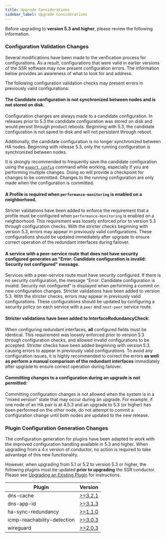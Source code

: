 ```yaml
---
title: Upgrade Considerations
sidebar_label: Upgrade Considerations
---
```

Before upgrading to **version 5.3 and higher**, please review the following information.

### Configuration Validation Changes
Several modifications have been made to the verification process for configurations. As a result, configurations that were valid in earlier versions of the SSR software may now present configuration errors. The information below provides an awareness of what to look for and address.

The following configuration validation checks may present errors in previously valid configurations:

#### The Candidate configuration is not synchronized between nodes and is not stored on disk.

Configuration changes are always made to a candidate configuration. In releases prior to 5.3 the candidate configuration was stored on disk and would persist through product reboots. Beginning with 5.3, the candidate configuration is not saved to disk and will not persistent through reboot.

Additionally, the candidate configuration is no longer synchronized between HA nodes. Beginning with release 5.3, only the running configuration is synchronized between nodes.

It is strongly recommended to frequently save the candidate configuration using the [`export config`](cli_reference.md/#export-config) command while working, especially if you are performing multiple changes. Doing so will provide a checkpoint for changes to be committed. Changes to the running configuration are only made when the configuration is committed.

#### A Profile is required when `performance-monitoring` is enabled on a neighborhood.

Stricter validations have been added to enforce the requirement that a profile must be configured when `performance-monitoring` is enabled on a neighborhood. This requirement was loosely enforced prior to version 5.3 through configuration checks. With the stricter checks beginning with version 5.3, errors may appear in previously valid configurations. These configurations should be updated immediately after upgrade to ensure correct operation of the redundant interfaces during failover.

#### A service with a peer-service route that does not have security configured generates an "Error: Candidate configuration is invalid: Security not configured" message.

Services with a peer-service route must have security configured. If there is no security configuration, the message "Error: Candidate configuration is invalid: Security not configured" is displayed when performing a commit on new configuration changes. Stricter validations have been added to version 5.3. With the stricter checks, errors may appear in previously valid configurations. These configurations should be updated by configuring a security policy on each service with a `peer` and `next-peer` service route.

#### Stricter validations have been added to InterfaceRedundancyCheck:

When configuring redundant interfaces, **all** configured fields must be identical. This requirement was loosely enforced prior to version 5.3 through configuration checks, and allowed invalid configurations to be accepted. Stricter checks have been added beginning with version 5.3, causing errors to appear in previously valid configurations. To avoid any configuration issues, it is highly recommended to correct the errors **as well as perform a manual comparison of the redundant interfaces** immediately after upgrade to ensure correct operation during failover.

#### Committing changes to a configuration during an upgrade is not permitted:

Committing configuration changes is not allowed when the system is in a "mixed version" state that may occur during an upgrade. For example, if one node of an HA pair is at 4.5.3 and an upgrade to 5.3 (or higher) has been performed on the other node, do not attempt to commit a configuration change until both nodes are updated to the new release.


### Plugin Configuration Generation Changes

The configuration generation for plugins have been adapted to work with the improved configuration handling available in 5.3 and higher. When upgrading from a 4.x version of conductor, no action is required to take advantage of this new functionality. 

However, when upgrading from 5.1 or 5.2 to version 5.3 or higher, the following plugins must be updated **prior to upgrading** the SSR conductor. Please see [Upgrading an Existing Plugin](plugin_intro.md#upgrading-an-existing-plugin) for instructions.

| Plugin | Version |
| ------ | ------- |
| dns-cache | [>=3.2.1](plugin_dns_cache.md#release-notes) |
| dns-app-id | [>=3.1.3](plugin_dns_app_id.md#release-notes) |
| ha-sync-redundancy | [>=1.1.0](plugin_ha_sync_redundancy.md#release-notes) |
| icmp-reachability-detection | [>=3.0.3](plugin_icmp_reachability_detection.md#release-notes) |
| wireguard | [>=2.0.3](plugin_wireguard.md#release-notes) |
